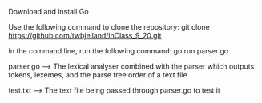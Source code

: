 Download and install Go

Use the following command to clone the repository: git clone https://github.com/twbjelland/inClass_9_20.git 

In the command line, run the following command: go run parser.go 

parser.go --> The lexical analyser combined with the parser which outputs tokens, lexemes, and the parse tree order of a text file

test.txt --> The text file being passed through parser.go to test it 


